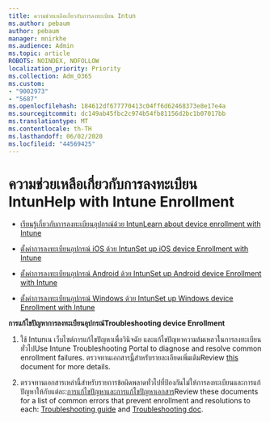 ```yaml
---
title: ความช่วยเหลือเกี่ยวกับการลงทะเบียน Intun
ms.author: pebaum
author: pebaum
manager: mnirkhe
ms.audience: Admin
ms.topic: article
ROBOTS: NOINDEX, NOFOLLOW
localization_priority: Priority
ms.collection: Adm_O365
ms.custom:
- "9002973"
- "5687"
ms.openlocfilehash: 184612df677770413c04ff6d62468373e8e17e4a
ms.sourcegitcommit: dc149ab45fbc2c974b54fb81156d2bc1b07017bb
ms.translationtype: MT
ms.contentlocale: th-TH
ms.lasthandoff: 06/02/2020
ms.locfileid: "44569425"
---
```

# <a name="help-with-intune-enrollment"></a><span data-ttu-id="01eb4-102">ความช่วยเหลือเกี่ยวกับการลงทะเบียน Intun</span><span class="sxs-lookup"><span data-stu-id="01eb4-102">Help with Intune Enrollment</span></span>


- [<span data-ttu-id="01eb4-103">เรียนรู้เกี่ยวกับการลงทะเบียนอุปกรณ์ด้วย Intun</span><span class="sxs-lookup"><span data-stu-id="01eb4-103">Learn about device enrollment with Intune</span></span>](https://docs.microsoft.com/intune/device-enrollment)

- [<span data-ttu-id="01eb4-104">ตั้งค่าการลงทะเบียนอุปกรณ์ iOS ด้วย Intun</span><span class="sxs-lookup"><span data-stu-id="01eb4-104">Set up iOS device Enrollment with Intune</span></span>](https://docs.microsoft.com/intune/ios-enroll)

- [<span data-ttu-id="01eb4-105">ตั้งค่าการลงทะเบียนอุปกรณ์ Android ด้วย Intun</span><span class="sxs-lookup"><span data-stu-id="01eb4-105">Set up Android device Enrollment with Intune</span></span>](https://docs.microsoft.com/intune/android-enroll)

- [<span data-ttu-id="01eb4-106">ตั้งค่าการลงทะเบียนอุปกรณ์ Windows ด้วย Intun</span><span class="sxs-lookup"><span data-stu-id="01eb4-106">Set up Windows device Enrollment with Intune</span></span>](https://docs.microsoft.com/intune/windows-enroll)

<span data-ttu-id="01eb4-107">**การแก้ไขปัญหาการลงทะเบียนอุปกรณ์**</span><span class="sxs-lookup"><span data-stu-id="01eb4-107">**Troubleshooting device Enrollment**</span></span>

1. <span data-ttu-id="01eb4-108">ใช้ Intunเน เว็บไซต์การแก้ไขปัญหาเพื่อวินิจฉัย และแก้ไขปัญหาความล้มเหลวในการลงทะเบียนทั่วไป</span><span class="sxs-lookup"><span data-stu-id="01eb4-108">Use Intune Troubleshooting Portal to diagnose and resolve common enrollment failures.</span></span> <span data-ttu-id="01eb4-109">ตรวจทานเอกสาร[นี้](https://docs.microsoft.com/intune/help-desk-operators)สําหรับรายละเอียดเพิ่มเติม</span><span class="sxs-lookup"><span data-stu-id="01eb4-109">Review [this](https://docs.microsoft.com/intune/help-desk-operators) document for more details.</span></span>

2. <span data-ttu-id="01eb4-110">ตรวจทานเอกสารเหล่านี้สําหรับรายการข้อผิดพลาดทั่วไปที่ป้องกันไม่ให้การลงทะเบียนและการแก้ปัญหาให้กับแต่ละ:[การแก้ไขปัญหาและการแก้ไขปัญหา](https://support.microsoft.com/help/4469913/troubleshooting-windows-device-enrollment-problems-in-microsoft-intune)[เอกสาร](https://docs.microsoft.com/intune/troubleshoot-device-enrollment-in-intune)</span><span class="sxs-lookup"><span data-stu-id="01eb4-110">Review these documents for a list of common errors that prevent enrollment and resolutions to each: [Troubleshooting guide](https://support.microsoft.com/help/4469913/troubleshooting-windows-device-enrollment-problems-in-microsoft-intune) and [Troubleshooting doc](https://docs.microsoft.com/intune/troubleshoot-device-enrollment-in-intune).</span></span>